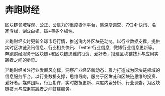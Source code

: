 # 

# 奔跑财经

区块链领域客观、公正、公信力的重度媒体平台，集深度调查、7X24h快讯、名家专栏、创业白板、链+等多个板块。

奔跑财经实时更新全球市场行情，推送海内外区块链动向。以行业数据支撑，提供实时区块链资讯信息、行业相关快讯、Twitter行业信息、微博行业信息更新等。奔跑财经服务于区块链+和区块链思维的投资、爱好者，搭建区块链技术与应用实践者之间的桥梁。 

奔跑财经关注行业发展风向标，洞察产业经济新动态，着力打造成为区块链领域的信息服务平台。以行业数据支撑，思维导向，服务于区块链和区块链思维的投资、爱好者。媒体团队，行业期许，实时数据更新、深度内容分析、行业调查，为区块链技术与应用实践者之间搭建服务。

